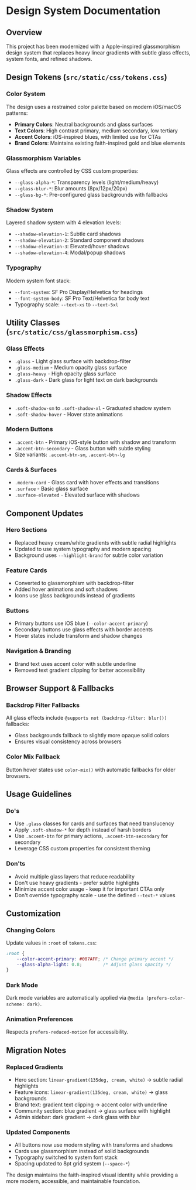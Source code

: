 # Design System Documentation

## Overview
This project has been modernized with a Apple-inspired glassmorphism design system that replaces heavy linear gradients with subtle glass effects, system fonts, and refined shadows.

## Design Tokens (`src/static/css/tokens.css`)

### Color System
The design uses a restrained color palette based on modern iOS/macOS patterns:

- **Primary Colors**: Neutral backgrounds and glass surfaces
- **Text Colors**: High contrast primary, medium secondary, low tertiary
- **Accent Colors**: iOS-inspired blues, with limited use for CTAs
- **Brand Colors**: Maintains existing faith-inspired gold and blue elements

### Glassmorphism Variables
Glass effects are controlled by CSS custom properties:
- `--glass-alpha-*`: Transparency levels (light/medium/heavy)
- `--glass-blur-*`: Blur amounts (8px/12px/20px)
- `--glass-bg-*`: Pre-configured glass backgrounds with fallbacks

### Shadow System
Layered shadow system with 4 elevation levels:
- `--shadow-elevation-1`: Subtle card shadows
- `--shadow-elevation-2`: Standard component shadows  
- `--shadow-elevation-3`: Elevated/hover shadows
- `--shadow-elevation-4`: Modal/popup shadows

### Typography
Modern system font stack:
- `--font-system`: SF Pro Display/Helvetica for headings
- `--font-system-body`: SF Pro Text/Helvetica for body text
- Typography scale: `--text-xs` to `--text-5xl`

## Utility Classes (`src/static/css/glassmorphism.css`)

### Glass Effects
- `.glass` - Light glass surface with backdrop-filter
- `.glass-medium` - Medium opacity glass surface  
- `.glass-heavy` - High opacity glass surface
- `.glass-dark` - Dark glass for light text on dark backgrounds

### Shadow Effects
- `.soft-shadow-sm` to `.soft-shadow-xl` - Graduated shadow system
- `.soft-shadow-hover` - Hover state animations

### Modern Buttons
- `.accent-btn` - Primary iOS-style button with shadow and transform
- `.accent-btn-secondary` - Glass button with subtle styling
- Size variants: `.accent-btn-sm`, `.accent-btn-lg`

### Cards & Surfaces
- `.modern-card` - Glass card with hover effects and transitions
- `.surface` - Basic glass surface 
- `.surface-elevated` - Elevated surface with shadows

## Component Updates

### Hero Sections
- Replaced heavy cream/white gradients with subtle radial highlights
- Updated to use system typography and modern spacing
- Background uses `--highlight-brand` for subtle color variation

### Feature Cards  
- Converted to glassmorphism with backdrop-filter
- Added hover animations and soft shadows
- Icons use glass backgrounds instead of gradients

### Buttons
- Primary buttons use iOS blue (`--color-accent-primary`)
- Secondary buttons use glass effects with border accents
- Hover states include transform and shadow changes

### Navigation & Branding
- Brand text uses accent color with subtle underline
- Removed text gradient clipping for better accessibility

## Browser Support & Fallbacks

### Backdrop Filter Fallbacks
All glass effects include `@supports not (backdrop-filter: blur())` fallbacks:
- Glass backgrounds fallback to slightly more opaque solid colors
- Ensures visual consistency across browsers

### Color Mix Fallback
Button hover states use `color-mix()` with automatic fallbacks for older browsers.

## Usage Guidelines

### Do's
- Use `.glass` classes for cards and surfaces that need translucency
- Apply `.soft-shadow-*` for depth instead of harsh borders
- Use `.accent-btn` for primary actions, `.accent-btn-secondary` for secondary
- Leverage CSS custom properties for consistent theming

### Don'ts  
- Avoid multiple glass layers that reduce readability
- Don't use heavy gradients - prefer subtle highlights
- Minimize accent color usage - keep it for important CTAs only
- Don't override typography scale - use the defined `--text-*` values

## Customization

### Changing Colors
Update values in `:root` of `tokens.css`:
```css
:root {
    --color-accent-primary: #007AFF; /* Change primary accent */
    --glass-alpha-light: 0.8;        /* Adjust glass opacity */
}
```

### Dark Mode
Dark mode variables are automatically applied via `@media (prefers-color-scheme: dark)`.

### Animation Preferences
Respects `prefers-reduced-motion` for accessibility.

## Migration Notes

### Replaced Gradients
- Hero section: `linear-gradient(135deg, cream, white)` → subtle radial highlights
- Feature icons: `linear-gradient(135deg, cream, white)` → glass backgrounds  
- Brand text: gradient text clipping → accent color with underline
- Community section: blue gradient → glass surface with highlight
- Admin sidebar: dark gradient → dark glass with blur

### Updated Components
- All buttons now use modern styling with transforms and shadows
- Cards use glassmorphism instead of solid backgrounds
- Typography switched to system font stack
- Spacing updated to 8pt grid system (`--space-*`)

The design maintains the faith-inspired visual identity while providing a more modern, accessible, and maintainable foundation.